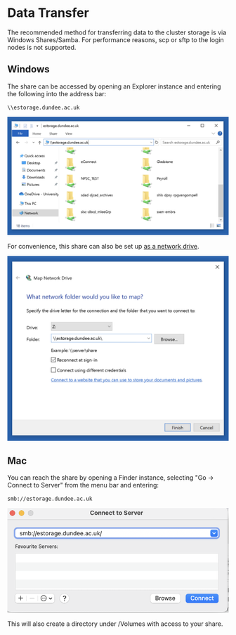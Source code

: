 # Data Transfer

The recommended method for transferring data to the cluster storage is via Windows Shares/Samba. For performance reasons, scp or sftp to the login nodes is not supported.

## Windows

The share can be accessed by opening an Explorer instance and entering the following into the address bar:

```console
\\estorage.dundee.ac.uk
```

![win-browse](_images/transfer-win-browse.png)

For convenience, this share can also be set up [as a network drive](https://support.microsoft.com/en-us/windows/map-a-network-drive-in-windows-29ce55d1-34e3-a7e2-4801-131475f9557d#ID0EBD=Windows_10).

![win-browse](_images/transfer-win-map-drive.png)

## Mac

You can reach the share by opening a Finder instance, selecting "Go -> Connect to Server" from the menu bar and entering:

```console
smb://estorage.dundee.ac.uk
```

![mac](_images/transfer-mac.png)

This will also create a directory under /Volumes with access to your share.
